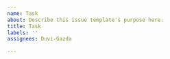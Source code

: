 ```yaml
---
name: Task
about: Describe this issue template's purpose here.
title: Task
labels: ''
assignees: Duvi-Gazda

---
```



